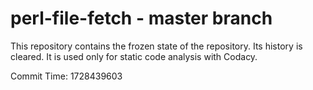 # perl-file-fetch - master branch

This repository contains the frozen state of the repository.
Its history is cleared. It is used only for static code
analysis with Codacy.

Commit Time: 1728439603